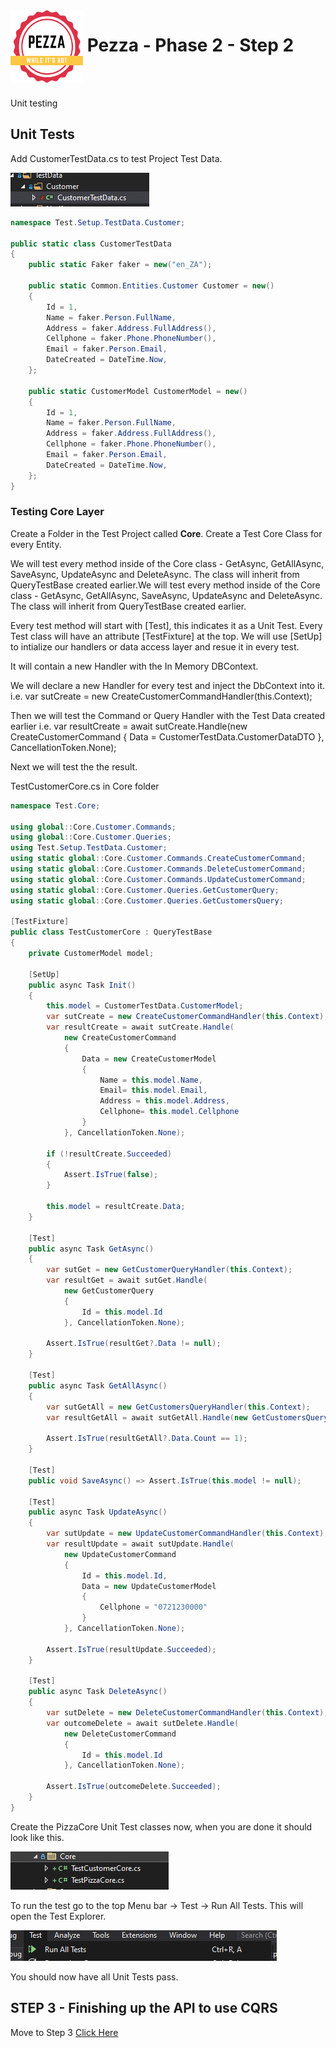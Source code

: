 <img align="left" width="116" height="116" src="../Assets/pezza-logo.png" />

# &nbsp;**Pezza - Phase 2 - Step 2**

<br/><br/>

Unit testing

## **Unit Tests**

Add CustomerTestData.cs to test Project Test Data.

![Customer Test Data](Assets/2020-11-20-09-39-27.png)

```cs
namespace Test.Setup.TestData.Customer;

public static class CustomerTestData
{
	public static Faker faker = new("en_ZA");

	public static Common.Entities.Customer Customer = new()
	{
		Id = 1,
		Name = faker.Person.FullName,
		Address = faker.Address.FullAddress(),
		Cellphone = faker.Phone.PhoneNumber(),
		Email = faker.Person.Email,
		DateCreated = DateTime.Now,
	};

	public static CustomerModel CustomerModel = new()
	{
		Id = 1,
		Name = faker.Person.FullName,
		Address = faker.Address.FullAddress(),
		Cellphone = faker.Phone.PhoneNumber(),
		Email = faker.Person.Email,
		DateCreated = DateTime.Now,
	};
}
```

### **Testing Core Layer**

Create a Folder in the Test Project called **Core**. Create a Test Core Class for every Entity.

We will test every method inside of the Core class - GetAsync, GetAllAsync, SaveAsync, UpdateAsync and DeleteAsync. The class will inherit from QueryTestBase created earlier.We will test every method inside of the Core class - GetAsync, GetAllAsync, SaveAsync, UpdateAsync and DeleteAsync. The class will inherit from QueryTestBase created earlier.

Every test method will start with [Test], this indicates it as a Unit Test. Every Test class will have an attribute [TestFixture] at the top. We will use [SetUp] to intialize our handlers or data access layer and resue it in every test.

It will contain a new Handler with the In Memory DBContext.

 We will declare a new Handler for every test and inject the DbContext into it. i.e. var sutCreate = new CreateCustomerCommandHandler(this.Context);

 Then we will test the Command or Query Handler with the Test Data created earlier i.e. var resultCreate = await sutCreate.Handle(new CreateCustomerCommand
            {
                Data = CustomerTestData.CustomerDataDTO
            }, CancellationToken.None);

 Next we will test the the result.

TestCustomerCore.cs in Core folder

```cs
namespace Test.Core;

using global::Core.Customer.Commands;
using global::Core.Customer.Queries;
using Test.Setup.TestData.Customer;
using static global::Core.Customer.Commands.CreateCustomerCommand;
using static global::Core.Customer.Commands.DeleteCustomerCommand;
using static global::Core.Customer.Commands.UpdateCustomerCommand;
using static global::Core.Customer.Queries.GetCustomerQuery;
using static global::Core.Customer.Queries.GetCustomersQuery;

[TestFixture]
public class TestCustomerCore : QueryTestBase
{
	private CustomerModel model;

	[SetUp]
	public async Task Init()
	{
		this.model = CustomerTestData.CustomerModel;
		var sutCreate = new CreateCustomerCommandHandler(this.Context);
		var resultCreate = await sutCreate.Handle(
			new CreateCustomerCommand
			{
				Data = new CreateCustomerModel
				{
					Name = this.model.Name,
					Email= this.model.Email,
					Address = this.model.Address,
					Cellphone= this.model.Cellphone
				}
			}, CancellationToken.None);

		if (!resultCreate.Succeeded)
		{
			Assert.IsTrue(false);
		}

		this.model = resultCreate.Data;
	}

	[Test]
	public async Task GetAsync()
	{
		var sutGet = new GetCustomerQueryHandler(this.Context);
		var resultGet = await sutGet.Handle(
			new GetCustomerQuery
			{
				Id = this.model.Id
			}, CancellationToken.None);

		Assert.IsTrue(resultGet?.Data != null);
	}

	[Test]
	public async Task GetAllAsync()
	{
		var sutGetAll = new GetCustomersQueryHandler(this.Context);
		var resultGetAll = await sutGetAll.Handle(new GetCustomersQuery(), CancellationToken.None);

		Assert.IsTrue(resultGetAll?.Data.Count == 1);
	}

	[Test]
	public void SaveAsync() => Assert.IsTrue(this.model != null);

	[Test]
	public async Task UpdateAsync()
	{
		var sutUpdate = new UpdateCustomerCommandHandler(this.Context);
		var resultUpdate = await sutUpdate.Handle(
			new UpdateCustomerCommand
			{
				Id = this.model.Id,
				Data = new UpdateCustomerModel
				{					
					Cellphone = "0721230000"
				}
			}, CancellationToken.None);

		Assert.IsTrue(resultUpdate.Succeeded);
	}

	[Test]
	public async Task DeleteAsync()
	{
		var sutDelete = new DeleteCustomerCommandHandler(this.Context);
		var outcomeDelete = await sutDelete.Handle(
			new DeleteCustomerCommand
			{
				Id = this.model.Id
			}, CancellationToken.None);

		Assert.IsTrue(outcomeDelete.Succeeded);
	}
}
```

Create the PizzaCore Unit Test classes now, when you are done it should look like this.

![](./Assets/2023-04-10-23-00-23.png)

To run the test go to the top Menu bar -> Test -> Run All Tests. This will open the Test Explorer.

![](Assets/2020-11-20-09-56-21.png)

You should now have all Unit Tests pass.

## **STEP 3 - Finishing up the API to use CQRS**

Move to Step 3
[Click Here](https://github.com/entelect-incubator/.NET/tree/master/Phase%202/Step%203)